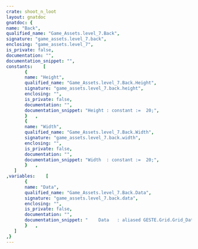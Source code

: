 ```yaml
---
crate: shoot_n_loot
layout: gnatdoc
gnatdoc: {
name: "Back",
qualified_name: "Game_Assets.level_7.Back",
signature: "game_assets.level_7.back",
enclosing: "game_assets.level_7",
is_private: false,
documentation: "",
documentation_snippet: "",
constants:    [
       {
       name: "Height",
       qualified_name: "Game_Assets.level_7.Back.Height",
       signature: "game_assets.level_7.back.height",
       enclosing: "",
       is_private: false,
       documentation: "",
       documentation_snippet: "Height : constant :=  20;",
       }   ,
       {
       name: "Width",
       qualified_name: "Game_Assets.level_7.Back.Width",
       signature: "game_assets.level_7.back.width",
       enclosing: "",
       is_private: false,
       documentation: "",
       documentation_snippet: "Width  : constant :=  20;",
       }   ,
   ]
,variables:    [
       {
       name: "Data",
       qualified_name: "Game_Assets.level_7.Back.Data",
       signature: "game_assets.level_7.back.data",
       enclosing: "",
       is_private: false,
       documentation: "",
       documentation_snippet: "    Data   : aliased GESTE.Grid.Grid_Data :=\n(( 78, 66, 66, 79, 66, 66, 66, 66, 66, 66, 66, 66, 66, 66, 66, 79),\n       ( 80, 0, 0, 61, 0, 0, 0, 0, 0, 0, 0, 0, 0, 0, 0, 61),\n       ( 80, 0, 0, 61, 0, 0, 0, 0, 0, 0, 0, 0, 0, 0, 0, 61),\n       ( 80, 0, 0, 61, 0, 0, 49, 50, 51, 0, 0, 0, 0, 0, 0, 61),\n       ( 80, 0, 0, 61, 0, 0, 61, 78, 93, 0, 0, 0, 49, 50, 50, 60),\n       ( 80, 0, 0, 61, 0, 0, 61, 80, 0, 0, 0, 0, 72, 66, 79, 67),\n       ( 80, 0, 0, 61, 0, 0, 61, 80, 0, 0, 0, 0, 0, 0, 61, 67),\n       ( 80, 0, 0, 61, 0, 0, 61, 80, 0, 0, 0, 0, 0, 0, 61, 67),\n       ( 80, 0, 0, 61, 0, 0, 61, 80, 0, 0, 0, 0, 0, 0, 61, 67),\n       ( 80, 0, 0, 72, 0, 0, 61, 80, 0, 0, 0, 0, 49, 50, 60, 67),\n       ( 80, 0, 0, 0, 0, 0, 61, 83, 51, 0, 0, 0, 72, 66, 66, 79),\n       ( 80, 0, 0, 0, 0, 0, 61, 78, 93, 0, 0, 0, 0, 0, 0, 61),\n       ( 83, 50, 51, 0, 0, 49, 60, 80, 0, 0, 0, 0, 0, 0, 0, 61),\n       ( 67, 67, 80, 0, 0, 61, 67, 83, 50, 50, 50, 0, 0, 50, 50, 60),\n       ( 9, 10, 9, 10, 9, 10, 9, 10, 9, 10, 9, 0, 0, 10, 9, 0),\n       ( 10, 9, 10, 9, 10, 9, 10, 9, 10, 9, 10, 0, 0, 9, 10, 0),\n       ( 9, 10, 9, 0, 0, 0, 0, 0, 0, 0, 0, 0, 0, 10, 9, 0),\n       ( 10, 9, 10, 0, 0, 0, 0, 0, 0, 0, 0, 0, 0, 9, 10, 0),\n       ( 9, 10, 9, 0, 0, 10, 0, 0, 0, 0, 0, 0, 0, 10, 9, 0),\n       ( 10, 9, 10, 9, 10, 9, 10, 9, 10, 9, 10, 9, 0, 9, 10, 0))      ;",
       }   ,
   ]
,}
---
```

